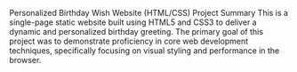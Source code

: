 Personalized Birthday Wish Website (HTML/CSS)
Project Summary
This is a single-page static website built using HTML5 and CSS3 to deliver a dynamic and personalized birthday greeting. The primary goal of this project was to demonstrate proficiency in core web development techniques, specifically focusing on visual styling and performance in the browser.
